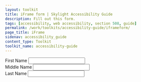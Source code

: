 ```yaml
---
layout: toolkit
title: iFrame form | Skylight Accessibility Guide
description: Fill out this form.
tags: [accessibility, web accessibility, section 508, guide]
permalink: /work/toolkits/accessibility-guide/iframeform/
page_title: iFrame
sidenav: accessibility_guide
content_type: Toolkit
toolkit_name: accessibility-guide
---
```

<div class="example">
  <div class="form-group">
    <label for='fname'>First Name</label>
    <input class='form-control' type='text' id='fname'>
  </div>

  <div class="form-group">
    <label for='mname'>Middle Name</label>
    <input class='form-control' type='text' id='mname'>
  </div>
  <div class="form-group">
    <label for='lname'>Last Name</label>
    <input class='form-control' type='text' id='lname'>
  </div>
</div>
